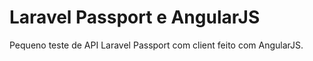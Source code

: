 # Laravel Passport e AngularJS

Pequeno teste de API Laravel Passport com client feito com AngularJS.
